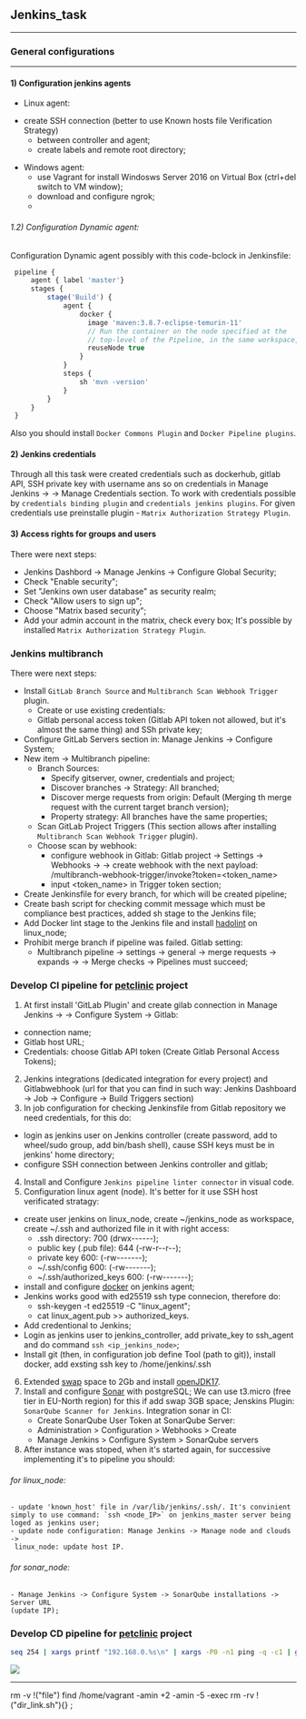 ## Jenkins_task 
---------------------------------------------------------------------------------------
### General configurations
---------------------------------------------------------------------------------------
#### 1) Configuration jenkins agents 

+ Linux agent:
- create SSH connection (better to use Known hosts file Verification Strategy)
  - between controller and agent;
  - create labels and remote root directory;
+ Windows agent:
  - use Vagrant for install Windosws Server 2016 on Virtual Box 
    (ctrl+del switch to VM window);
  - download and configure ngrok;
  -  

###### 1.2) Configuration Dynamic agent:

Configuration Dynamic agent possibly with this code-bclock in Jenkinsfile:

   ```js
    pipeline {
        agent { label 'master'}
        stages {
            stage('Build') {
                agent {
                    docker {
                      image 'maven:3.8.7-eclipse-temurin-11'
                      // Run the container on the node specified at the
                      // top-level of the Pipeline, in the same workspace,
                      reuseNode true
                    }
                }
                steps {
                    sh 'mvn -version'
                }
            }
        }
    }
```

Also you should install `Docker Commons Plugin` and `Docker Pipeline plugins`.

#### 2) Jenkins credentials

Through all this task were created credentials such as dockerhub, gitlab API,
SSH private key with username ans so on credentials in Manage Jenkins -> 
-> Manage Credentials section.
To work with credentials possible by `credentials binding plugin` and
 `credentials jenkins plugins`.
For given credentials use preinstalle plugin - `Matrix Authorization Strategy Plugin`.

#### 3) Access rights for groups and users

There were next steps: 
- Jenkins Dashbord -> Manage Jenkins -> Configure Global Security;
- Check "Enable security";
- Set "Jenkins own user database" as security realm;
- Check "Allow users to sign up";
- Choose "Matrix based security";
- Add your admin account in the matrix, check every box;
It's possible by installed `Matrix Authorization Strategy Plugin`.

### Jenkins multibranch

There were next steps:
- Install `GitLab Branch Source` and `Multibranch Scan Webhook Trigger` plugin.
  - Create or use existing credentials:
  - Gitlab personal access token (Gitlab API token not allowed, but it's almost
the same thing) and SSh private key;
- Configure GitLab Servers section in: Manage Jenkins -> Configure System;
- New item -> Multibranch pipeline:
    - Branch Sources:
        - Specify gitserver, owner, credentials and project;
        - Discover branches -> Strategy: All branched;
        - Discover merge requests from origin: Default (Merging th merge request with
          the current target branch version);
        - Property strategy: All branches have the same properties;
    - Scan GitLab Project Triggers (This section allows after installing 
    `Multibranch Scan Webhook Trigger` plugin).
    - Choose scan by webhook:
        - configure webhook in Gitlab: Gitlab project -> Settings -> Webhooks ->
          -> create webhook with the next payload: 
          <jenkinsserverURL>/multibranch-webhook-trigger/invoke?token=<token_name>
        - input <token_name> in Trigger token section;
- Create Jenkinsfile for every branch, for which will be created pipeline;
- Create bash script for checking commit message which must be compliance best
  practices, added sh stage to the Jenkins file;
- Add Docker lint stage to the Jenkins file and install 
[hadolint](https://tcoil.info/how-to-install-hadolint-on-linux/) on linux_node;
- Prohibit merge branch if pipeline was failed. Gitlab setting:
    - Multibranch pipeline -> settings -> general -> merge requests -> expands ->
      -> Merge checks -> Pipelines must succeed;

### Develop CI pipeline for [petclinic](https://gitlab.com/kTwice/petclinic) project

1. At first install 'GitLab Plugin' and create gilab connection in Manage Jenkins ->
-> Configure System -> Gitlab:
  - connection name;
  - Gitlab host URL;
  - Credentials: choose Gitlab API token (Create Gitlab Personal Access Tokens);
2. Jenkins integrations (dedicated integration for every project) and Gitlabwebhook 
(url for that you can find in such way: Jenkins Dashboard -> Job -> Configure -> Build Triggers section)
3. In job configuration for checking Jenkinsfile from Gitlab repository we need credentials, for this do:
  - login as jenkins user on Jenkins controller (create password, add to wheel/sudo group, add bin/bash shell), cause SSH keys must be in jenkins' home directory;
  - configure SSH connection between Jenkins controller and gitlab;
4. Install and Configure `Jenkins pipeline linter connector` in visual code.
5. Configuration linux agent (node). It's better for it use SSH host verificated stratagy:
  - create user jenkins on linux_node, create ~/jenkins_node as workspace, create ~/.ssh and authorized file in it with right access:
    - .ssh directory: 700 (drwx------);
    - public key (.pub file): 644 (-rw-r--r--);
    - private key 600: (-rw-------);
    - ~/.ssh/config 600: (-rw-------);
    - ~/.ssh/authorized_keys 600: (-rw-------);
  - install and configure [docker](https://www.cyberciti.biz/faq/how-to-install-docker-on-amazon-linux-2/) on jenkins agent;
  - Jenkins works good with ed25519 ssh type connecion, therefore do:
    - ssh-keygen -t ed25519 -C "linux_agent";
    - cat linux_agent.pub >> authorized_keys.
  - Add credentional to Jenkins;
  - Login as jenkins user to jenkins_controller, add private_key to ssh_agent and do command `ssh <ip_jenkins_node>`;
  - Install git (then, in configuration job define Tool (path to git)), install docker, add exsting ssh key to /home/jenkins/.ssh
6. Extended [swap](https://aws.amazon.com/ru/premiumsupport/knowledge-center/ec2-memory-swap-file/) space to 2Gb and install [openJDK17](https://docs.aws.amazon.com/corretto/latest/corretto-17-ug/amazon-linux-install.html).
7. Install and configure [Sonar](https://www.devopshint.com/how-to-install-sonarqube-on-amazon-linux-2/) with postgreSQL;
We can use t3.micro (free tier in EU-North region) for this if add swap 3GB space; Jenskins Plugin: `SonarQube Scanner for Jenkins`.
Integration sonar in CI:
   - Create SonarQube User Token at SonarQube Server: 
   - Administration > Configuration > Webhooks > Create
   - Manage Jenkins > Configure System > SonarQube servers
8. After instance was stoped, when it's started again, for successive implementing it's to pipeline you should:
  ###### for linux_node:
    - update 'known_host' file in /var/lib/jenkins/.ssh/. It's convinient simply to use command: `ssh <node_IP>` on jenkins_master server being loged as jenkins user;
    - update node configuration: Manage Jenkins -> Manage node and clouds ->
     linux_node: update host IP.
  ###### for sonar_node:
    - Manage Jenkins -> Configure System -> SonarQube installations -> Server URL
    (update IP);

### Develop CD pipeline for [petclinic](https://gitlab.com/kTwice/petclinic) project
























```sh
seq 254 | xargs printf "192.168.0.%s\n" | xargs -P0 -n1 ping -q -c1 | grep -B1 " 0% packet loss" | grep -B1 " 0% packet loss" | grep -o '[0-9]\{1,3\}\.[0-9]\{1,3\}\.[0-9]\{1,3\}\.[0-9]\{1,3\}'
```

![](./images/1.38.PNG)
___________________________________________________________________________________


rm -v !("file")
find /home/vagrant -amin +2 -amin -5 -exec rm -rv !("dir_link.sh"){} \;